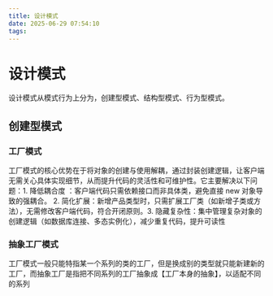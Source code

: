 ```yaml
---
title: 设计模式
date: 2025-06-29 07:54:10
tags:
---
```


# 设计模式

设计模式从模式行为上分为，创建型模式、结构型模式、行为型模式。

## 创建型模式

### 工厂模式

工厂模式的核心优势在于将对象的创建与使用解耦，通过封装创建逻辑，让客户端无需关心具体实现细节，从而提升代码的灵活性和可维护性。它主要解决以下问题：
​1. 降低耦合度 ​：客户端代码只需依赖接口而非具体类，避免直接 new 对象导致的强耦合。
​2. 简化扩展 ​：新增产品类型时，只需扩展工厂类（如新增子类或方法），无需修改客户端代码，符合开闭原则。
​3. 隐藏复杂性 ​：集中管理复杂对象的创建逻辑（如数据库连接、多态实例化），减少重复代码，提升可读性

### 抽象工厂模式

工厂模式一般只能特指某一个系列的类的工厂，但是换成别的类型就只能新建新的工厂，而抽象工厂是指把不同系列的工厂抽象成【工厂本身的抽象】，以适配不同的系列
